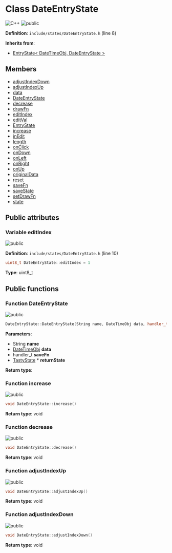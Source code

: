 <a id="class_date_entry_state"></a>
# Class DateEntryState

![][C++]
![][public]

**Definition**: `include/states/DateEntryState.h` (line 8)





**Inherits from**:

* [EntryState\< DateTimeObj, DateEntryState \>](class_entry_state.md#class_entry_state)

## Members

* [adjustIndexDown](class_date_entry_state.md#class_date_entry_state_1ac299d7c5be3e0dbbe62771d3a8071c2c)
* [adjustIndexUp](class_date_entry_state.md#class_date_entry_state_1a2e506a99f316481cfb4cc82ebf8c7dd9)
* [data](class_entry_state.md#class_entry_state_1ab59b7e059f9f52e972697c61b58c59fb)
* [DateEntryState](class_date_entry_state.md#class_date_entry_state_1a392a4fc68dd6370fea14e9df185f3a47)
* [decrease](class_date_entry_state.md#class_date_entry_state_1a135b5a88b110cac5bdf3917abaf1f6af)
* [drawFn](class_entry_state.md#class_entry_state_1a26a63c705eb784b638c9e288c2d91090)
* [editIndex](class_date_entry_state.md#class_date_entry_state_1ab78771c8e67355e084530606d0fa39b5)
* [editVal](class_entry_state.md#class_entry_state_1a0cf0d4f4d20446fc394e3e9e8d2793b1)
* [EntryState](class_entry_state.md#class_entry_state_1aa611659439a0b30596553e9cb0ea7230)
* [increase](class_date_entry_state.md#class_date_entry_state_1ac0b1cd5e28c0d9c9229be80af390713c)
* [inEdit](class_entry_state.md#class_entry_state_1a5a0390d30529f33b7192b5d571faf11b)
* [length](class_entry_state.md#class_entry_state_1a0cc083de69e8442af50240f00338e86d)
* [onClick](class_entry_state.md#class_entry_state_1ae4c99104aa3bef58748022da74865ff0)
* [onDown](class_entry_state.md#class_entry_state_1a43512a0e5a5c1b7729a2c58a9ef04643)
* [onLeft](class_entry_state.md#class_entry_state_1ad775bb40c2fec2edfdf2226425a646a1)
* [onRight](class_entry_state.md#class_entry_state_1a937e240aaa9d689b397581fad110ad38)
* [onUp](class_entry_state.md#class_entry_state_1a59d35412472caf27d243ce9698b26cc3)
* [originalData](class_entry_state.md#class_entry_state_1a6abebe19b450f5323555c1fe11e00045)
* [reset](class_entry_state.md#class_entry_state_1a9d3c567b81a85de4d5793dc38c619092)
* [saveFn](class_entry_state.md#class_entry_state_1a4c197fca2ff66cd2197410fdf0ba2653)
* [saveState](class_entry_state.md#class_entry_state_1ab1e74c4e8e1e0673fa9aba0484ffff30)
* [setDrawFn](class_entry_state.md#class_entry_state_1afb0e9fe999378bd08363c52d2329da3f)
* [state](class_entry_state.md#class_entry_state_1a12cbe9558ab5262256df66ac4083b6a1)

## Public attributes

<a id="class_date_entry_state_1ab78771c8e67355e084530606d0fa39b5"></a>
### Variable editIndex

![][public]

**Definition**: `include/states/DateEntryState.h` (line 10)

```cpp
uint8_t DateEntryState::editIndex = 1
```







**Type**: uint8_t



## Public functions

<a id="class_date_entry_state_1a392a4fc68dd6370fea14e9df185f3a47"></a>
### Function DateEntryState

![][public]

```cpp
DateEntryState::DateEntryState(String name, DateTimeObj data, handler_t saveFn, TastyState *returnState)
```







**Parameters**:

* String **name**
* [DateTimeObj](struct_date_time_obj.md#struct_date_time_obj) **data**
* handler_t **saveFn**
* [TastyState](class_tasty_state.md#class_tasty_state) * **returnState**

**Return type**: 



<a id="class_date_entry_state_1ac0b1cd5e28c0d9c9229be80af390713c"></a>
### Function increase

![][public]

```cpp
void DateEntryState::increase()
```







**Return type**: void



<a id="class_date_entry_state_1a135b5a88b110cac5bdf3917abaf1f6af"></a>
### Function decrease

![][public]

```cpp
void DateEntryState::decrease()
```







**Return type**: void



<a id="class_date_entry_state_1a2e506a99f316481cfb4cc82ebf8c7dd9"></a>
### Function adjustIndexUp

![][public]

```cpp
void DateEntryState::adjustIndexUp()
```







**Return type**: void



<a id="class_date_entry_state_1ac299d7c5be3e0dbbe62771d3a8071c2c"></a>
### Function adjustIndexDown

![][public]

```cpp
void DateEntryState::adjustIndexDown()
```







**Return type**: void



[public]: https://img.shields.io/badge/-public-brightgreen (public)
[C++]: https://img.shields.io/badge/language-C%2B%2B-blue (C++)